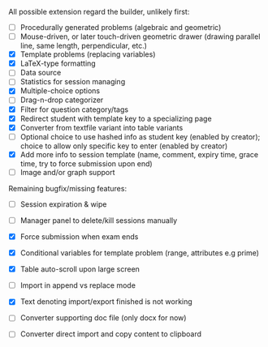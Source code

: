 All possible extension regard the builder, unlikely first:
- [ ] Procedurally generated problems (algebraic and geometric)
- [ ] Mouse-driven, or later touch-driven geometric drawer (drawing parallel line, same length, perpendicular, etc.)
- [x] Template problems (replacing variables)
- [x] LaTeX-type formatting
- [ ] Data source
- [ ] Statistics for session managing
- [x] Multiple-choice options
- [ ] Drag-n-drop categorizer
- [x] Filter for question category/tags
- [x] Redirect student with template key to a specializing page 
- [x] Converter from textfile variant into table variants
- [ ] Optional choice to use hashed info as student key (enabled by creator); choice to allow only specific key to enter (enabled by creator)
- [x] Add more info to session template (name, comment, expiry time, grace time, try to force submission upon end)
- [ ] Image and/or graph support

Remaining bugfix/missing features:
- [ ] Session expiration & wipe 
- [ ] Manager panel to delete/kill sessions manually
- [x] Force submission when exam ends
- [x] Conditional variables for template problem (range, attributes e.g prime)
- [x] Table auto-scroll upon large screen
- [ ] Import in append vs replace mode
- [x] Text denoting import/export finished is not working
- [ ] Converter supporting doc file (only docx for now)
- [ ] Converter direct import and copy content to clipboard

